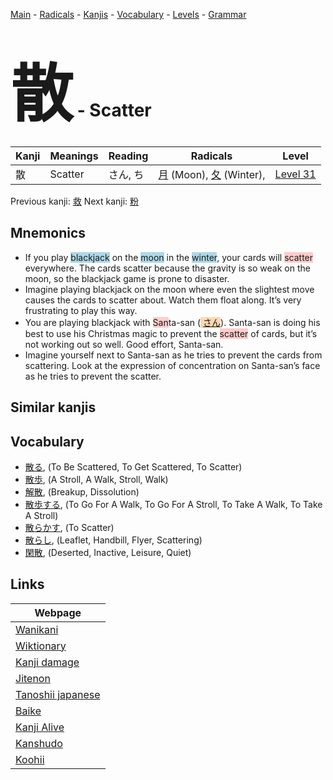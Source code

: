 <style> bigfont {font-size: 100px}</style>
[Main](../index.md) -
[Radicals](../radicals.md) -
[Kanjis](../kanjis.md) -
[Vocabulary](../vocabulary.md) -
[Levels](../levels.md) -
[Grammar](../grammar.md)
# <bigfont> 散</bigfont> - Scatter 

| Kanji | Meanings | Reading | Radicals | Level |
| --- | --- | --- | --- | --- |
| 散 | Scatter | さん, ち | [月](../radicals/月.md) (Moon), [夂](../radicals/夂.md) (Winter),  | [Level 31](../levels/wk_level31.md) |

Previous kanji: [救](救.md) Next kanji: [粉](粉.md) 

## Mnemonics
 * If you play <span style="background-color:#ADD8E6"> blackjack</span> on the <span style="background-color:#ADD8E6"> moon</span> in the <span style="background-color:#ADD8E6"> winter</span>, your cards will <span style="background-color:#ffcccb"> scatter</span> everywhere. The cards scatter because the gravity is so weak on the moon, so the blackjack game is prone to disaster.
* Imagine playing blackjack on the moon where even the slightest move causes the cards to scatter about. Watch them float along. It’s very frustrating to play this way.
* You are playing blackjack with <span style="background-color:#ffcccb"> San</span>ta-san (<span style="background-color:#fed8b1"> [さん](https://jisho.org/search/さん)</span>). Santa-san is doing his best to use his Christmas magic to prevent the <span style="background-color:#ffcccb"> scatter</span> of cards, but it’s not working out so well. Good effort, Santa-san.
* Imagine yourself next to Santa-san as he tries to prevent the cards from scattering. Look at the expression of concentration on Santa-san’s face as he tries to prevent the scatter.


## Similar kanjis
 


## Vocabulary
 * [散る](../vocabulary/散.md), (To Be Scattered, To Get Scattered, To Scatter)
* [散歩](../vocabulary/散.md), (A Stroll, A Walk, Stroll, Walk)
* [解散](../vocabulary/散.md), (Breakup, Dissolution)
* [散歩する](../vocabulary/散.md), (To Go For A Walk, To Go For A Stroll, To Take A Walk, To Take A Stroll)
* [散らかす](../vocabulary/散.md), (To Scatter)
* [散らし](../vocabulary/散.md), (Leaflet, Handbill, Flyer, Scattering)
* [閑散](../vocabulary/散.md), (Deserted, Inactive, Leisure, Quiet)



## Links 

| Webpage |
| --- |
| [Wanikani          ](https://www.wanikani.com/kanji/散) |
| [Wiktionary        ](https://en.wiktionary.org/wiki/散) |
| [Kanji damage      ](http://www.kanjidamage.com/kanji/search?utf8=✓&q=散) |
| [Jitenon           ](https://jitenon.com/kanji/散) |
| [Tanoshii japanese ](https://www.tanoshiijapanese.com/dictionary/kanji.cfm?k=散) |
| [Baike             ](https://baike.baidu.com/item/散) |
| [Kanji Alive       ](https://app.kanjialive.com/散) |
| [Kanshudo          ](https://www.kanshudo.com/searchmn?q=散) |
| [Koohii            ](https://kanji.koohii.com/study/kanji/散) |
